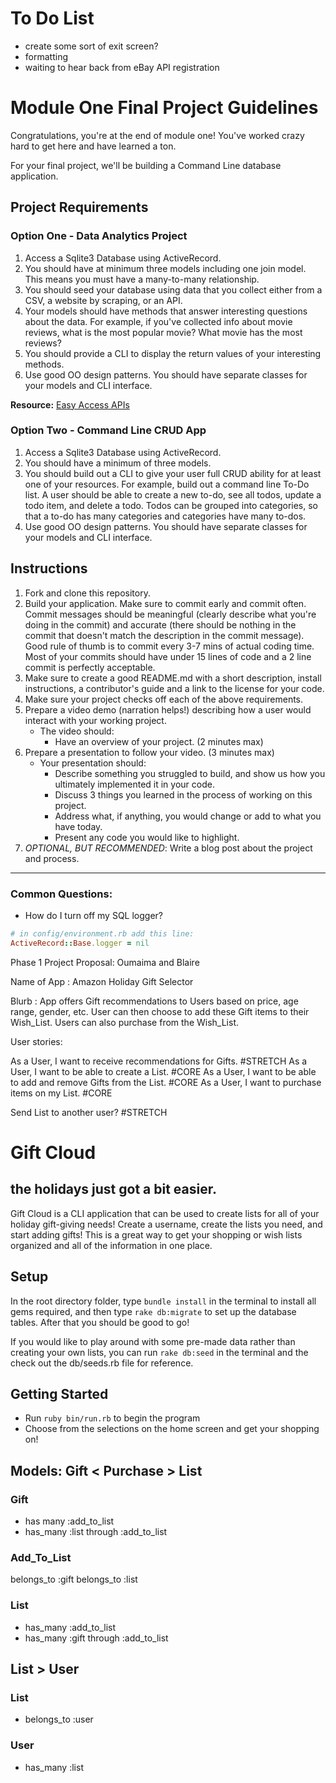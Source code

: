 # To Do List
* create some sort of exit screen?
* formatting
* waiting to hear back from eBay API registration

# Module One Final Project Guidelines

Congratulations, you're at the end of module one! You've worked crazy hard to get here and have learned a ton.

For your final project, we'll be building a Command Line database application.

## Project Requirements

### Option One - Data Analytics Project

1. Access a Sqlite3 Database using ActiveRecord.
2. You should have at minimum three models including one join model. This means you must have a many-to-many relationship.
3. You should seed your database using data that you collect either from a CSV, a website by scraping, or an API.
4. Your models should have methods that answer interesting questions about the data. For example, if you've collected info about movie reviews, what is the most popular movie? What movie has the most reviews?
5. You should provide a CLI to display the return values of your interesting methods.  
6. Use good OO design patterns. You should have separate classes for your models and CLI interface.

  **Resource:** [Easy Access APIs](https://github.com/learn-co-curriculum/easy-access-apis)

### Option Two - Command Line CRUD App

1. Access a Sqlite3 Database using ActiveRecord.
2. You should have a minimum of three models.
3. You should build out a CLI to give your user full CRUD ability for at least one of your resources. For example, build out a command line To-Do list. A user should be able to create a new to-do, see all todos, update a todo item, and delete a todo. Todos can be grouped into categories, so that a to-do has many categories and categories have many to-dos.
4. Use good OO design patterns. You should have separate classes for your models and CLI interface.

## Instructions

1. Fork and clone this repository.
2. Build your application. Make sure to commit early and commit often. Commit messages should be meaningful (clearly describe what you're doing in the commit) and accurate (there should be nothing in the commit that doesn't match the description in the commit message). Good rule of thumb is to commit every 3-7 mins of actual coding time. Most of your commits should have under 15 lines of code and a 2 line commit is perfectly acceptable.
3. Make sure to create a good README.md with a short description, install instructions, a contributor's guide and a link to the license for your code.
4. Make sure your project checks off each of the above requirements.
5. Prepare a video demo (narration helps!) describing how a user would interact with your working project.
    * The video should:
      - Have an overview of your project. (2 minutes max)
6. Prepare a presentation to follow your video. (3 minutes max)
    * Your presentation should:
      - Describe something you struggled to build, and show us how you ultimately implemented it in your code.
      - Discuss 3 things you learned in the process of working on this project.
      - Address what, if anything, you would change or add to what you have today.
      - Present any code you would like to highlight.   
7. *OPTIONAL, BUT RECOMMENDED*: Write a blog post about the project and process.

---
### Common Questions:
- How do I turn off my SQL logger?
```ruby
# in config/environment.rb add this line:
ActiveRecord::Base.logger = nil
```


Phase 1 Project Proposal: Oumaima and Blaire

Name of App :  Amazon Holiday Gift Selector

Blurb : App offers Gift recommendations to Users based on price, age range, gender, etc.
User can then choose to add these Gift items to their Wish_List. Users can also purchase
from the Wish_List. 

User stories:

As a User, I want to receive recommendations for Gifts. #STRETCH
As a User, I want to be able to create a List. #CORE
As a User, I want to be able to add and remove Gifts from the List. #CORE
As a User, I want to purchase items on my List. #CORE

Send List to another user? #STRETCH

# Gift Cloud
## the holidays just got a bit easier.

Gift Cloud is a CLI application that can be used to create lists for all of your holiday gift-giving needs! Create a username, create the lists you need, and start adding gifts! This is a great way to get your shopping or wish lists organized and all of the information in one place. 

## Setup
In the root directory folder, type `bundle install` in the terminal to install all gems required, and then type `rake db:migrate` to set up the database tables. After that you should be good to go!

If you would like to play around with some pre-made data rather than creating your own lists, you can run `rake db:seed` in the terminal and the check out the db/seeds.rb file for reference.

## Getting Started
* Run `ruby bin/run.rb` to begin the program
* Choose from the selections on the home screen and get your shopping on!

## Models: Gift < Purchase > List

### Gift 
* has many :add_to_list
* has_many :list through :add_to_list

### Add_To_List
  belongs_to :gift
  belongs_to :list

### List
* has_many :add_to_list
* has_many :gift through :add_to_list

## List > User

### List
* belongs_to :user

### User
* has_many :list

